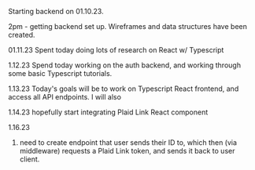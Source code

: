 Starting backend on 01.10.23.

2pm - getting backend set up. Wireframes and data structures have been created.

01.11.23
Spent today doing lots of research on React w/ Typescript

1.12.23
Spend today working on the auth backend, and working through some basic Typescript tutorials.

1.13.23
Today's goals will be to work on Typescript React frontend, and access all API endpoints. I will also

1.14.23
hopefully start integrating Plaid Link React component

1.16.23
1. need to create endpoint that user sends their ID to, which then (via middleware) requests a Plaid Link token, and sends it back to user client.